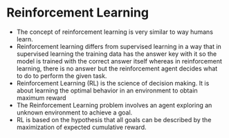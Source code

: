 # Reinforcement Learning
* The concept of reinforcement learning is very similar to way humans learn.
* Reinforcement learning differs from supervised learning in a way that in supervised learning the training data has the answer key with it so the model is trained with the correct answer itself whereas in reinforcement learning, there is no answer but the reinforcement agent decides what to do to perform the given task. 
* Reinforcement Learning (RL) is the science of decision making. It is about learning the optimal behavior in an environment to obtain maximum reward
* The Reinforcement Learning problem involves an agent exploring an unknown environment to achieve a goal.
* RL is based on the hypothesis that all goals can be described by the maximization of expected cumulative reward. 